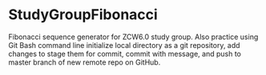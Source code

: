 # StudyGroupFibonacci
Fibonacci sequence generator for ZCW6.0 study group. 
Also practice using Git Bash command line initialize local directory as a git repository, add changes to stage them for commit, commit with message, and push to master branch of new remote repo on GitHub.

